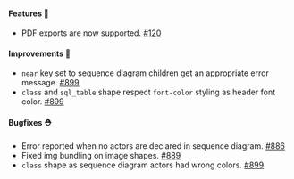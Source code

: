 #### Features 🚀

- PDF exports are now supported. [#120](https://github.com/terrastruct/d2/issues/120)

#### Improvements 🧹

- `near` key set to sequence diagram children get an appropriate error message. [#899](https://github.com/terrastruct/d2/issues/899)
- `class` and `sql_table` shape respect `font-color` styling as header font color. [#899](https://github.com/terrastruct/d2/issues/899)

#### Bugfixes ⛑️

- Error reported when no actors are declared in sequence diagram. [#886](https://github.com/terrastruct/d2/pull/886)
- Fixed img bundling on image shapes. [#889](https://github.com/terrastruct/d2/issues/889)
- `class` shape as sequence diagram actors had wrong colors. [#899](https://github.com/terrastruct/d2/issues/899)
